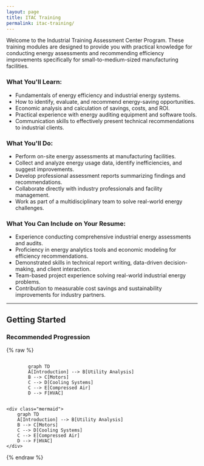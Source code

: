 ```yaml
---
layout: page
title: ITAC Training
permalink: itac-training/
---
```


Welcome to the Industrial Training Assessment Center Program. These training modules are designed to provide you with practical knowledge for conducting energy assessments and recommending efficiency improvements specifically for small-to-medium-sized manufacturing facilities.

### What You'll Learn:
- Fundamentals of energy efficiency and industrial energy systems.
- How to identify, evaluate, and recommend energy-saving opportunities.
- Economic analysis and calculation of savings, costs, and ROI.
- Practical experience with energy auditing equipment and software tools.
- Communication skills to effectively present technical recommendations to industrial clients.

### What You'll Do:
- Perform on-site energy assessments at manufacturing facilities.
- Collect and analyze energy usage data, identify inefficiencies, and suggest improvements.
- Develop professional assessment reports summarizing findings and recommendations.
- Collaborate directly with industry professionals and facility management.
- Work as part of a multidisciplinary team to solve real-world energy challenges.

### What You Can Include on Your Resume:
- Experience conducting comprehensive industrial energy assessments and audits.
- Proficiency in energy analytics tools and economic modeling for efficiency recommendations.
- Demonstrated skills in technical report writing, data-driven decision-making, and client interaction.
- Team-based project experience solving real-world industrial energy problems.
- Contribution to measurable cost savings and sustainability improvements for industry partners.

---

## Getting Started

### Recommended Progression

{% raw %}
<body>
    <pre><code class="language-mermaid">
        graph TD
        A[Introduction] --> B[Utility Analysis]
        B --> C[Motors]
        C --> D[Cooling Systems]
        C --> E[Compressed Air]
        D --> F[HVAC]
    </code></pre>

    <div class="mermaid">
        graph TD
        A[Introduction] --> B[Utility Analysis]
        B --> C[Motors]
        C --> D[Cooling Systems]
        C --> E[Compressed Air]
        D --> F[HVAC]
    </div>

</body>
<script>
    var config = {
        startOnLoad: true,
        theme: 'forest',
        flowchart: {
            useMaxWidth: false,
            htmlLabels: true
        }
    };
    mermaid.initialize(config);
    window.mermaid.init(undefined, document.querySelectorAll('.language-mermaid'));
</script>
{% endraw %}